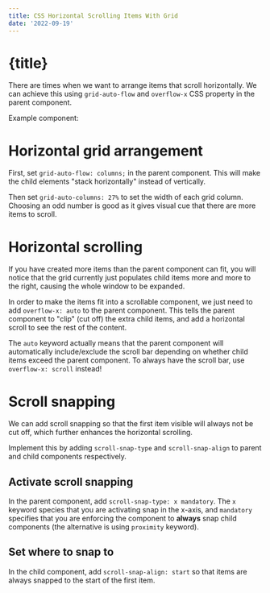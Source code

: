 ```yaml
---
title: CSS Horizontal Scrolling Items With Grid
date: '2022-09-19'
---
```


<script>
    import Carousell from "./components/Carousell.svelte";
</script>

# {title}

There are times when we want to arrange items that scroll horizontally.
We can achieve this using `grid-auto-flow` and `overflow-x` CSS property in the parent component.

Example component:
<Carousell/>

# Horizontal grid arrangement

First, set `grid-auto-flow: columns;` in the parent component. This will make the child elements "stack horizontally" instead of vertically.

Then set `grid-auto-columns: 27%` to set the width of each grid column. Choosing an odd number is good as it gives visual cue that there are more items to scroll.

# Horizontal scrolling

If you have created more items than the parent component can fit, you will notice that the grid currently just populates child items more and more to the right, causing the whole window to be expanded.

In order to make the items fit into a scrollable component, we just need to add `overflow-x: auto` to the parent component.
This tells the parent component to "clip" (cut off) the extra child items, and add a horizontal scroll to see the rest of the content.

The `auto` keyword actually means that the parent component will automatically include/exclude the scroll bar depending on whether child items exceed the parent component.
To always have the scroll bar, use `overflow-x: scroll` instead!

# Scroll snapping

We can add scroll snapping so that the first item visible will always not be cut off, which further enhances the horizontal scrolling.

Implement this by adding `scroll-snap-type` and `scroll-snap-align` to parent and child components respectively.

## Activate scroll snapping

In the parent component, add `scroll-snap-type: x mandatory`.
The `x` keyword species that you are activating snap in the x-axis, and `mandatory` specifies that you are enforcing the component to **always** snap child components (the alternative is using `proximity` keyword).

## Set where to snap to

In the child component, add `scroll-snap-align: start` so that items are always snapped to the start of the first item.
